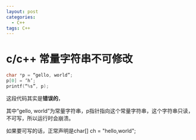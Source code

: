 ```yaml
---
layout: post
categories:
  - C++
tags: C++
---
```


# c/c++ 常量字符串不可修改

```c++
char *p = “gello, world”;
p[0] = ‘h’;
printf(“%s”, p);
```

这段代码其实是**错误的**，

其中“gello, world”为常量字符串，p指针指向这个常量字符串，这个字符串只读，不可写，所以运行时会崩溃。

如果要可写的话，正常声明是char[] ch = "hello,world";